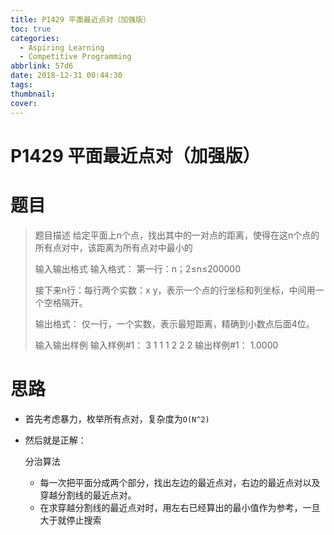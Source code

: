 ```yaml
---
title: P1429 平面最近点对（加强版）
toc: true
categories:
  - Aspiring Learning
  - Competitive Programming
abbrlink: 57d6
date: 2018-12-31 00:44:30
tags:
thumbnail:
cover:
---
```


# P1429 平面最近点对（加强版）

# 题目

> 题目描述
> 给定平面上n个点，找出其中的一对点的距离，使得在这n个点的所有点对中，该距离为所有点对中最小的
>
> 输入输出格式
> 输入格式：
> 第一行：n；2≤n≤200000
>
> 接下来n行：每行两个实数：x y，表示一个点的行坐标和列坐标，中间用一个空格隔开。
>
> 输出格式：
> 仅一行，一个实数，表示最短距离，精确到小数点后面4位。
>
> 输入输出样例
> 输入样例#1：
> 3
> 1 1
> 1 2
> 2 2
> 输出样例#1：
> 1.0000



# 思路

- 首先考虑暴力，枚举所有点对，复杂度为`O(N^2)`

- 然后就是正解：

  分治算法

  - 每一次把平面分成两个部分，找出左边的最近点对，右边的最近点对以及穿越分割线的最近点对。
  - 在求穿越分割线的最近点对时，用左右已经算出的最小值作为参考，一旦大于就停止搜索